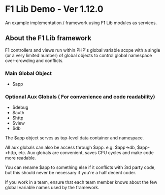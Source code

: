 # F1 Lib Demo - Ver 1.12.0
An example implementation / framework using F1 Lib modules as services. 

## About the F1 Lib framework 
F1 controllers and views run within PHP's global variable scope with
a single (or a very limited number) of global objects to control
global namespace over-crowding and conflicts.  

### Main Global Object
 - $app

### Optional Aux Globals ( For convenience and code readability)
 - $debug 
 - $auth
 - $http
 - $view
 - $db

The $app object serves as top-level data container and namespace.

All aux globals can also be access through $app.  e.g. $app->db, $app->http, etc.
Aux globals are convenient, saves CPU cycles and make code more readable. 

You can rename $app to something else if it conflicts with 3rd party code,
but this should never be necessary if you're a half decent coder.

If you work in a team, ensure that each team member knows about the
few global variable names used by the framework.
